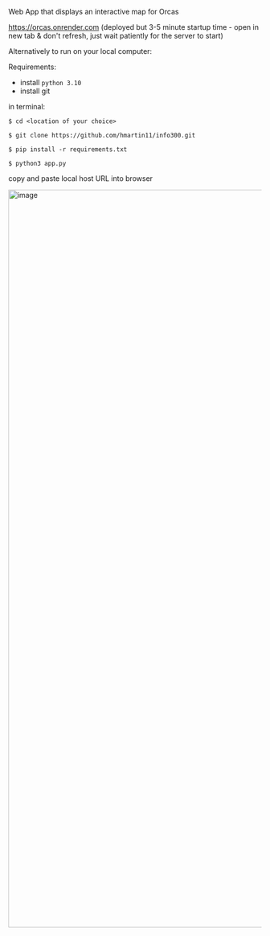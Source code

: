 Web App that displays an interactive map for Orcas 

https://orcas.onrender.com (deployed but 3-5 minute startup time - open in new tab & don't refresh, just wait patiently for the server to start)

Alternatively to run on your local computer:

Requirements:

- install `python 3.10`
- install git

in terminal:

`$ cd <location of your choice>`

`$ git clone https://github.com/hmartin11/info300.git`

`$ pip install -r requirements.txt`

`$ python3 app.py`

copy and paste local host URL into browser



<img width="1468" alt="image" src="https://github.com/user-attachments/assets/2e5e88c1-569c-433f-a80e-c8b9543e9e19" />


